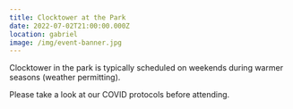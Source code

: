 ```yaml
---
title: Clocktower at the Park
date: 2022-07-02T21:00:00.000Z
location: gabriel
image: /img/event-banner.jpg
---
```

Clocktower in the park is typically scheduled on weekends during warmer seasons (weather permitting).

Please take a look at our COVID protocols before attending.